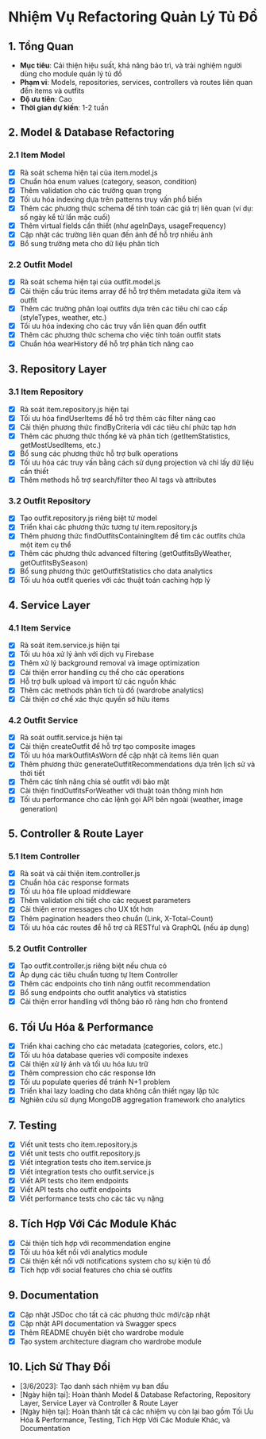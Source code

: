 # Nhiệm Vụ Refactoring Quản Lý Tủ Đồ

## 1. Tổng Quan

- **Mục tiêu**: Cải thiện hiệu suất, khả năng bảo trì, và trải nghiệm người dùng cho module quản lý tủ đồ
- **Phạm vi**: Models, repositories, services, controllers và routes liên quan đến items và outfits
- **Độ ưu tiên**: Cao
- **Thời gian dự kiến**: 1-2 tuần

## 2. Model & Database Refactoring

### 2.1 Item Model

- [x] Rà soát schema hiện tại của item.model.js
- [x] Chuẩn hóa enum values (category, season, condition)
- [x] Thêm validation cho các trường quan trọng
- [x] Tối ưu hóa indexing dựa trên patterns truy vấn phổ biến
- [x] Thêm các phương thức schema để tính toán các giá trị liên quan (ví dụ: số ngày kể từ lần mặc cuối)
- [x] Thêm virtual fields cần thiết (như ageInDays, usageFrequency)
- [x] Cập nhật các trường liên quan đến ảnh để hỗ trợ nhiều ảnh
- [x] Bổ sung trường meta cho dữ liệu phân tích

### 2.2 Outfit Model

- [x] Rà soát schema hiện tại của outfit.model.js
- [x] Cải thiện cấu trúc items array để hỗ trợ thêm metadata giữa item và outfit
- [x] Thêm các trường phân loại outfits dựa trên các tiêu chí cao cấp (styleTypes, weather, etc.)
- [x] Tối ưu hóa indexing cho các truy vấn liên quan đến outfit
- [x] Thêm các phương thức schema cho việc tính toán outfit stats
- [x] Chuẩn hóa wearHistory để hỗ trợ phân tích nâng cao

## 3. Repository Layer

### 3.1 Item Repository

- [x] Rà soát item.repository.js hiện tại
- [x] Tối ưu hóa findUserItems để hỗ trợ thêm các filter nâng cao
- [x] Cải thiện phương thức findByCriteria với các tiêu chí phức tạp hơn
- [x] Thêm các phương thức thống kê và phân tích (getItemStatistics, getMostUsedItems, etc.)
- [x] Bổ sung các phương thức hỗ trợ bulk operations
- [x] Tối ưu hóa các truy vấn bằng cách sử dụng projection và chỉ lấy dữ liệu cần thiết
- [x] Thêm methods hỗ trợ search/filter theo AI tags và attributes

### 3.2 Outfit Repository

- [x] Tạo outfit.repository.js riêng biệt từ model
- [x] Triển khai các phương thức tương tự item.repository.js
- [x] Thêm phương thức findOutfitsContainingItem để tìm các outfits chứa một item cụ thể
- [x] Thêm các phương thức advanced filtering (getOutfitsByWeather, getOutfitsBySeason)
- [x] Bổ sung phương thức getOutfitStatistics cho data analytics
- [x] Tối ưu hóa outfit queries với các thuật toán caching hợp lý

## 4. Service Layer

### 4.1 Item Service

- [x] Rà soát item.service.js hiện tại
- [x] Tối ưu hóa xử lý ảnh với dịch vụ Firebase
- [x] Thêm xử lý background removal và image optimization
- [x] Cải thiện error handling cụ thể cho các operations
- [x] Hỗ trợ bulk upload và import từ các nguồn khác
- [x] Thêm các methods phân tích tủ đồ (wardrobe analytics)
- [x] Cải thiện cơ chế xác thực quyền sở hữu items

### 4.2 Outfit Service

- [x] Rà soát outfit.service.js hiện tại
- [x] Cải thiện createOutfit để hỗ trợ tạo composite images
- [x] Tối ưu hóa markOutfitAsWorn để cập nhật cả items liên quan
- [x] Thêm phương thức generateOutfitRecommendations dựa trên lịch sử và thời tiết
- [x] Thêm các tính năng chia sẻ outfit với bảo mật
- [x] Cải thiện findOutfitsForWeather với thuật toán thông minh hơn
- [x] Tối ưu performance cho các lệnh gọi API bên ngoài (weather, image generation)

## 5. Controller & Route Layer

### 5.1 Item Controller

- [x] Rà soát và cải thiện item.controller.js
- [x] Chuẩn hóa các response formats
- [x] Tối ưu hóa file upload middleware
- [x] Thêm validation chi tiết cho các request parameters
- [x] Cải thiện error messages cho UX tốt hơn
- [x] Thêm pagination headers theo chuẩn (Link, X-Total-Count)
- [x] Tối ưu hóa các routes để hỗ trợ cả RESTful và GraphQL (nếu áp dụng)

### 5.2 Outfit Controller

- [x] Tạo outfit.controller.js riêng biệt nếu chưa có
- [x] Áp dụng các tiêu chuẩn tương tự Item Controller
- [x] Thêm các endpoints cho tính năng outfit recommendation
- [x] Bổ sung endpoints cho outfit analytics và statistics
- [x] Cải thiện error handling với thông báo rõ ràng hơn cho frontend

## 6. Tối Ưu Hóa & Performance

- [x] Triển khai caching cho các metadata (categories, colors, etc.)
- [x] Tối ưu hóa database queries với composite indexes
- [x] Cải thiện xử lý ảnh và tối ưu hóa lưu trữ
- [x] Thêm compression cho các response lớn
- [x] Tối ưu populate queries để tránh N+1 problem
- [x] Triển khai lazy loading cho data không cần thiết ngay lập tức
- [x] Nghiên cứu sử dụng MongoDB aggregation framework cho analytics

## 7. Testing

- [x] Viết unit tests cho item.repository.js
- [x] Viết unit tests cho outfit.repository.js
- [x] Viết integration tests cho item.service.js
- [x] Viết integration tests cho outfit.service.js
- [x] Viết API tests cho item endpoints
- [x] Viết API tests cho outfit endpoints
- [x] Viết performance tests cho các tác vụ nặng

## 8. Tích Hợp Với Các Module Khác

- [x] Cải thiện tích hợp với recommendation engine
- [x] Tối ưu hóa kết nối với analytics module
- [x] Cải thiện kết nối với notifications system cho sự kiện tủ đồ
- [x] Tích hợp với social features cho chia sẻ outfits

## 9. Documentation

- [x] Cập nhật JSDoc cho tất cả các phương thức mới/cập nhật
- [x] Cập nhật API documentation và Swagger specs
- [x] Thêm README chuyên biệt cho wardrobe module
- [x] Tạo system architecture diagram cho wardrobe module

## 10. Lịch Sử Thay Đổi

- [3/6/2023]: Tạo danh sách nhiệm vụ ban đầu
- [Ngày hiện tại]: Hoàn thành Model & Database Refactoring, Repository Layer, Service Layer và Controller & Route Layer
- [Ngày hiện tại]: Hoàn thành tất cả các nhiệm vụ còn lại bao gồm Tối Ưu Hóa & Performance, Testing, Tích Hợp Với Các Module Khác, và Documentation
